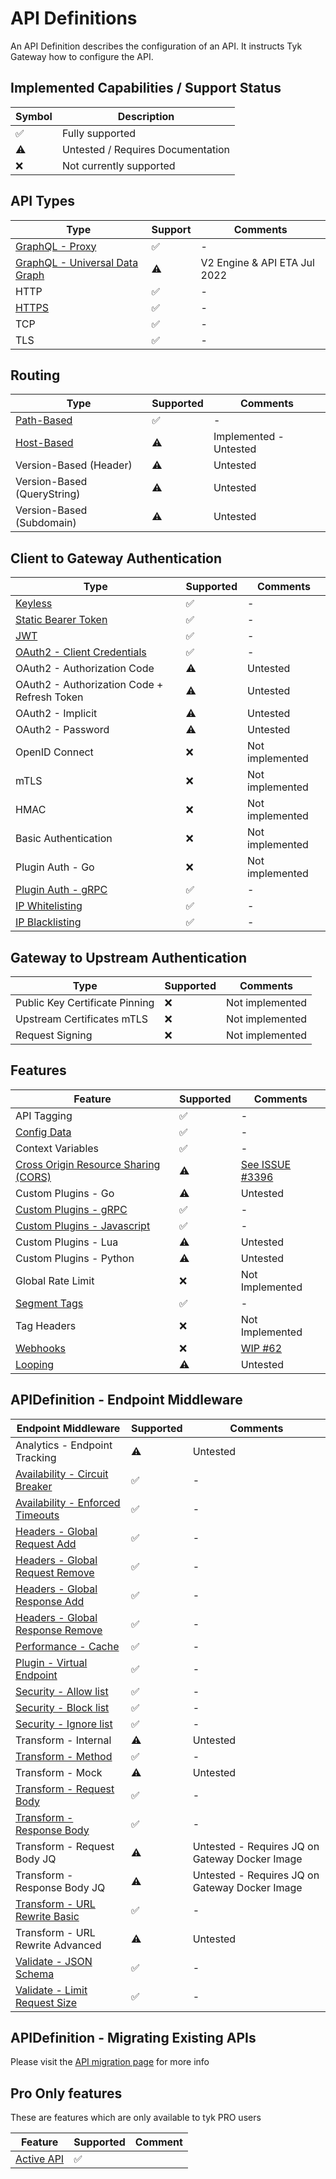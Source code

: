 # API Definitions

An API Definition describes the configuration of an API. It instructs Tyk Gateway how to configure the API.

## Implemented Capabilities / Support Status

| Symbol | Description |
| --------- | --------- |
| ✅ | Fully supported |
| ⚠️ | Untested / Requires Documentation |
| ❌️ | Not currently supported |

## API Types
| Type                                                                   | Support | Comments                     |
|------------------------------------------------------------------------|---------|------------------------------|
| [GraphQL - Proxy](./../config/samples/graphql_proxy/trevorblades_graphql_proxy.yaml) | ✅       | -                            |
| [GraphQL - Universal Data Graph](./../config/samples/udg_1.yaml)       | ⚠️      | V2 Engine & API ETA Jul 2022 |
| HTTP                                                                   | ✅       | -                            |
| [HTTPS](./../config/samples/01-tls/example.yaml)️                      | ✅       | -                            |
| TCP                                                                    | ✅       | -                            |
| TLS                                                                    | ✅       | -                            |


## Routing

| Type | Supported | Comments |
| ----------- | --------- | --------- |
| [Path-Based](./../config/samples/httpbin.yaml) | ✅ | - |
| [Host-Based](./../config/samples/httpbin_routing_by_hostname.yaml) | ⚠️ | Implemented - Untested |
| Version-Based (Header) | ⚠️ | Untested |
| Version-Based (QueryString) | ⚠️ | Untested |
| Version-Based (Subdomain) | ⚠️ | Untested |

## Client to Gateway Authentication

| Type | Supported | Comments |
| ----------- | --------- | --------- |
| [Keyless](./../config/samples/httpbin.yaml) | ✅ | - |
| [Static Bearer Token](./../config/samples/httpbin_protected.yaml) | ✅ | - |
| [JWT](./../config/samples/jwt-auth) | ✅️ | - |
| [OAuth2 - Client Credentials](./../config/samples/oauth2/client_credentials.yaml) | ✅️ | - |
| OAuth2 - Authorization Code | ⚠️ | Untested |
| OAuth2 - Authorization Code + Refresh Token | ⚠️ | Untested |
| OAuth2 - Implicit | ⚠️ | Untested |
| OAuth2 - Password | ⚠️ | Untested |
| OpenID Connect | ❌ | Not implemented |
| mTLS | ❌ | Not implemented |
| HMAC | ❌ | Not implemented |
| Basic Authentication | ❌ | Not implemented |
| Plugin Auth - Go | ❌ | Not implemented |
| [Plugin Auth - gRPC](./../bdd/features/api_http_grpc_plugin.feature) | ✅ | - |
| [IP Whitelisting](./api_definitions/ip.md#whitelisting) | ✅ | - |
| [IP Blacklisting](./api_definitions/ip.md#blacklisting) | ✅ | - |

## Gateway to Upstream Authentication

| Type | Supported | Comments |
| ----------- | --------- | --------- |
| Public Key Certificate Pinning | ❌ | Not implemented |
| Upstream Certificates mTLS | ❌ | Not implemented |
| Request Signing | ❌ | Not implemented |

## Features

| Feature | Supported | Comments |
| ----------- | --------- | --------- |
| API Tagging | ✅ | - |
| [Config Data](./../config/samples/config_data_virtual_endpoint.yaml) | ✅ | - |
| Context Variables | ✅ | - |
| [Cross Origin Resource Sharing (CORS)](./../config/samples/httpbin_cors.yaml) | ⚠️  | [See ISSUE #3396 ](https://github.com/TykTechnologies/tyk/issues/3396) |
| Custom Plugins - Go | ⚠️ | Untested |
| [Custom Plugins - gRPC](./../bdd/features/api_http_grpc_plugin.feature) | ✅ | - |
| [Custom Plugins - Javascript](./api_definitions/custom_plugin.md) | ✅ | - |
| Custom Plugins - Lua | ⚠️ | Untested |
| Custom Plugins - Python | ⚠️ | Untested |
| Global Rate Limit | ❌ | Not Implemented |
| [Segment Tags](./../config/samples/httpbin_tagged.yaml) | ✅ | - |
| Tag Headers | ❌ | Not Implemented |
| [Webhooks](./webhooks.md) | ❌ | [WIP #62](https://github.com/TykTechnologies/tyk-operator/issues/62) |
| [Looping](./api_definitions/looping.md) | ⚠️ | Untested |

## APIDefinition - Endpoint Middleware

| Endpoint Middleware                                                                | Supported | Comments                                                               |
|------------------------------------------------------------------------------------|-----------|------------------------------------------------------------------------|
| Analytics - Endpoint Tracking                                                      | ⚠️        | Untested                                                               |
| [Availability - Circuit Breaker](./../config/samples/httpbin_timeout.yaml)         | ✅         | -                                                                      |
| [Availability - Enforced Timeouts](./../config/samples/httpbin_timeout.yaml)       | ✅         | -                                                                      |
| [Headers - Global Request Add](../config/samples/httpbin_global-headers.yaml)      | ✅         | -                                                                      |
| [Headers - Global Request Remove](../config/samples/httpbin_global-headers.yaml)   | ✅         | -                                                                      |
| [Headers - Global Response Add](../config/samples/httpbin_global-headers.yaml)     | ✅         | -                                                                      |
| [Headers - Global Response Remove](../config/samples/httpbin_global-headers.yaml)  | ✅         | -                                                                      |
| [Performance - Cache](./../config/samples/httpbin_cache.yaml)                      | ✅         | -                                                                      |
| [Plugin - Virtual Endpoint](./../config/samples/config_data_virtual_endpoint.yaml) | ✅         | -                                                                      |
| [Security - Allow list](./../config/samples/httpbin_whitelist.yaml)                | ✅️        | -                                                                      |
| [Security - Block list](./../config/samples/httpbin_blacklist.yaml)                | ✅️        | -                                                                      |
| [Security - Ignore list](./../config/samples/httpbin_ignored.yaml)                 | ✅         | -                                                                      |
| Transform - Internal                                                               | ⚠️        | Untested                                                               |
| [Transform - Method](../bdd/custom_resources/transform/method.yaml)                | ✅         | -                                                                      |
| Transform - Mock                                                                   | ⚠️        | Untested                                                               |
| [Transform - Request Body](../config/samples/httpbin_transform.yaml)               | ✅         | -                                                                      |
| [Transform - Response Body](../config/samples/httpbin_transform.yaml)              | ✅         | -                                                                      |
| Transform - Request Body JQ                                                        | ⚠️        | Untested - Requires JQ on Gateway Docker Image                         |
| Transform - Response Body JQ                                                       | ⚠️        | Untested - Requires JQ on Gateway Docker Image                         |
| [Transform - URL Rewrite Basic](../config/samples/url_rewrite_basic.yaml)          | ✅️        | -                                                                      |
| Transform - URL Rewrite Advanced                                                   | ⚠️        | Untested                                                               |
| [Validate - JSON Schema](../config/samples/httpbin_json_schema_validation.yaml) | ✅ | - |
| [Validate - Limit Request Size](../config/samples/request_size.yaml)               | ✅️        | -                                                                      |

## APIDefinition - Migrating Existing APIs

Please visit the [API migration page](./api_definitions/migration.md) for more info

## Pro Only features

These are features which are only available to tyk PRO users

| Feature | Supported | Comment |
|---------|-----------|---------|
| [Active API](./api_definitions/fields.md#active) | ✅ | |
